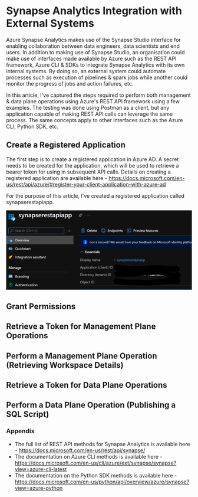 # Synapse Analytics Integration with External Systems

Azure Synapse Analytics makes use of the Synapse Studio interface for enabling collaboration between data engineers, data scientists and end users. In addition to making use of Synapse Studio, an organisation could make use of interfaces made available by Azure such as the REST API framework, Azure CLI & SDKs to integrate Synapse Analytics with its own internal systems. By doing so, an external system could automate processes such as execution of pipelines & spark jobs while another could monitor the progress of jobs and action failures, etc.

In this article, I've captured the steps required to perform both management & data plane operations using Azure's REST API framework using a few examples. The testing was done using Postman as a client, but any application capable of making REST API calls can leverage the same process. The same concepts apply to other interfaces such as the Azure CLI, Python SDK, etc.

## Create a Registered Application

The first step is to create a registered application in Azure AD. A secret needs to be created for the application, which will be used to retrieve a bearer token for using in subsequent API calls. Details on creating a registered application are available here - https://docs.microsoft.com/en-us/rest/api/azure/#register-your-client-application-with-azure-ad

For the purpose of this article, I've created a registered application called synapserestapiapp.

![alt text](images/ra.png?raw=true)

## Grant Permissions



## Retrieve a Token for Management Plane Operations

## Perform a Management Plane Operation (Retrieving Workspace Details)

## Retrieve a Token for Data Plane Operations

## Perform a Data Plane Operation (Publishing a SQL Script)

### Appendix

* The full list of REST API methods for Synapse Analytics is available here - https://docs.microsoft.com/en-us/rest/api/synapse/
* The documentation on Azure CLI methods is available here - https://docs.microsoft.com/en-us/cli/azure/ext/synapse/synapse?view=azure-cli-latest
* The documentation on the Python SDK methods is available here - https://docs.microsoft.com/en-us/python/api/overview/azure/synapse?view=azure-python
